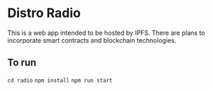 # Distro Radio

This is a web app intended to be hosted by IPFS. There are plans to incorporate smart contracts and blockchain technologies.

## To run 
```cd radio```
```npm install```
```npm run start```
